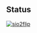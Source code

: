 ## Status

[![sio2flip](https://catalog.flipperzero.one/application/sio2flip/widget)](https://catalog.flipperzero.one/application/sio2flip/page)